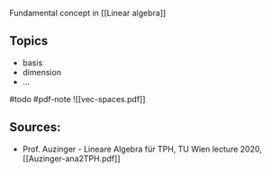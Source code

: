 Fundamental concept in [[Linear algebra]]




## Topics
- basis
- dimension
- ...



#todo 
#pdf-note ![[vec-spaces.pdf]]


## Sources:
- Prof. Auzinger - Lineare Algebra für TPH, TU Wien lecture 2020, [[Auzinger-ana2TPH.pdf]]